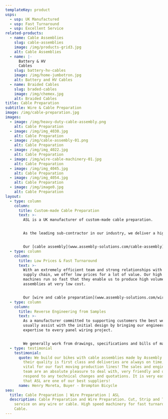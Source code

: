 ```yaml
---
templateKey: product
usps:
  - usp: UK Manufactured
  - usp: Fast Turnaround
  - usp: Excellent Service
related-products:
  - name: Cable Assemblies
    slug: cable-assemblies
    image: /img/products-grid3.jpg
    alt: Cable Assemblies
  - name: |-
      Battery & HV 
      Cables
    slug: battery-hv-cables
    image: /img/home-jumbotron.jpg
    alt: Battery and HV Cables
  - name: Braided Cables
    slug: braded-cables
    image: /img/chemex.jpg
    alt: Braided Cables
title: Cable Preparation
subtitle: Wire & Cable Preparation
image: /img/cable-preparation.jpg
images:
  - image: /img/heavy-duty-cable-assembly.png
    alt: Cable Preparation
  - image: /img/img_4030.jpg
    alt: Cable Preparation
  - image: /img/cable-assembly-01.png
    alt: Cable Preparation
  - image: /img/img_4022.jpg
    alt: Cable Preparation
  - image: /img/wire-cable-machinery-01.jpg
    alt: Cable Preparation
  - image: /img/img_4045.jpg
    alt: Cable Preparation
  - image: /img/img_4054.jpg
    alt: Cable Preparation
  - image: /img/image0.jpg
    alt: Cable Preparation
layout:
  - type: column
    column:
      title: Custom-made Cable Preparation
      text: >-
        ASL is a UK manufacturer of custom-made cable preparation.


        As the leading sub-contractor in our industry, we deliver a high quality and tailored cable preparation service that is cost effective for any application and industry. Our cable assembly production lines are streamlined for efficient manufacture and all our production operators are accredited to IPC A-620 – the standards for cable assemblies.


        Our [cable assembly](www.assembly-solutions.com/cable-assembly) production lines are streamlined for efficient manufacture and all our production operators are accredited to IPC A-620 – the standards for cable assemblies.
  - type: column
    column:
      title: Low Prices & Fast Turnaround
      text: >-
        With an extremely efficient team and strong relationships with our
        supply chain, we offer low prices for a lot of value. Our high speed
        machines run so fast that they enable us to produce high volume cable
        assemblies at very low cost.


        Our [wire and cable preparation](www.assembly-solutions.com/wire-preparation) work is generally turned around on a speedy and promised 4 week turn around. This includes quoting, engineering, production set-up, production manufacture, quality assurance and delivery.
  - type: column
    column:
      title: Reverse Engineering from Samples
      text: >-
        As a manufacturer committed to supporting customers the best we can, we
        usually assist with the initial design by bringing our engineering
        expertise to every panel wiring project.


        We generally work from drawings, specifications and bills of materials, but if required we can reverse engineer products from a sample or prototype. Our engineers can visit customer factories to discuss products in detail to come up with the best solution.
  - type: testimonial
    testimonial:
      quote: We build our bikes with cable assemblies made by Assembly Solutions as
        their quality is first class and deliveries are always on time, which is
        vital for our fast moving production lines! The sales and engineering
        team are an absolute pleasure to deal with, very friendly and quick to
        respond to any technical changes and quotations. It is very easy to say
        that ASL are one of our best suppliers!
      name: Henry Moreta, Buyer - Brompton Bicycle
seo:
  title: Cable Preparation | Wire Preparation | ASL
  description: Cable Preparation and Wire Preparation. Cut, Strip and Terminate
    service on any wire or cable. High speed machinery for fast turnaround
    Cable.
---
```

